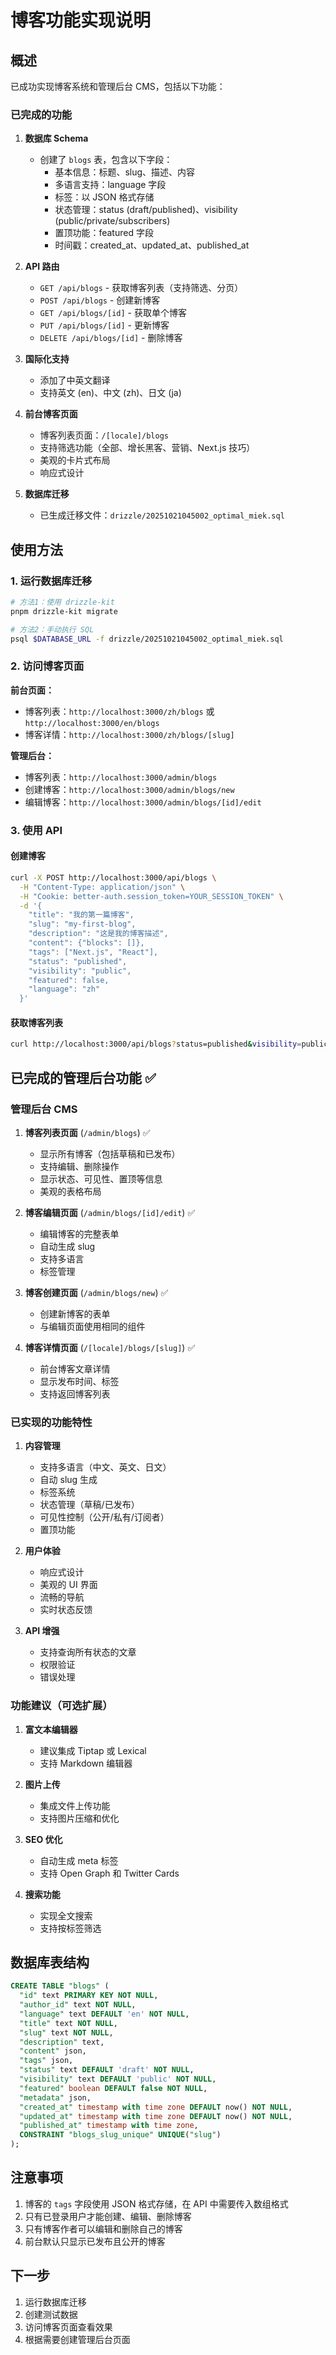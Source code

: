 # 博客功能实现说明

## 概述

已成功实现博客系统和管理后台 CMS，包括以下功能：

### 已完成的功能

1. **数据库 Schema**
   - 创建了 `blogs` 表，包含以下字段：
     - 基本信息：标题、slug、描述、内容
     - 多语言支持：language 字段
     - 标签：以 JSON 格式存储
     - 状态管理：status (draft/published)、visibility (public/private/subscribers)
     - 置顶功能：featured 字段
     - 时间戳：created_at、updated_at、published_at

2. **API 路由**
   - `GET /api/blogs` - 获取博客列表（支持筛选、分页）
   - `POST /api/blogs` - 创建新博客
   - `GET /api/blogs/[id]` - 获取单个博客
   - `PUT /api/blogs/[id]` - 更新博客
   - `DELETE /api/blogs/[id]` - 删除博客

3. **国际化支持**
   - 添加了中英文翻译
   - 支持英文 (en)、中文 (zh)、日文 (ja)

4. **前台博客页面**
   - 博客列表页面：`/[locale]/blogs`
   - 支持筛选功能（全部、增长黑客、营销、Next.js 技巧）
   - 美观的卡片式布局
   - 响应式设计

5. **数据库迁移**
   - 已生成迁移文件：`drizzle/20251021045002_optimal_miek.sql`

## 使用方法

### 1. 运行数据库迁移

```bash
# 方法1：使用 drizzle-kit
pnpm drizzle-kit migrate

# 方法2：手动执行 SQL
psql $DATABASE_URL -f drizzle/20251021045002_optimal_miek.sql
```

### 2. 访问博客页面

**前台页面：**
- 博客列表：`http://localhost:3000/zh/blogs` 或 `http://localhost:3000/en/blogs`
- 博客详情：`http://localhost:3000/zh/blogs/[slug]`

**管理后台：**
- 博客列表：`http://localhost:3000/admin/blogs`
- 创建博客：`http://localhost:3000/admin/blogs/new`
- 编辑博客：`http://localhost:3000/admin/blogs/[id]/edit`

### 3. 使用 API

#### 创建博客

```bash
curl -X POST http://localhost:3000/api/blogs \
  -H "Content-Type: application/json" \
  -H "Cookie: better-auth.session_token=YOUR_SESSION_TOKEN" \
  -d '{
    "title": "我的第一篇博客",
    "slug": "my-first-blog",
    "description": "这是我的博客描述",
    "content": {"blocks": []},
    "tags": ["Next.js", "React"],
    "status": "published",
    "visibility": "public",
    "featured": false,
    "language": "zh"
  }'
```

#### 获取博客列表

```bash
curl http://localhost:3000/api/blogs?status=published&visibility=public
```

## 已完成的管理后台功能 ✅

### 管理后台 CMS

1. **博客列表页面** (`/admin/blogs`) ✅
   - 显示所有博客（包括草稿和已发布）
   - 支持编辑、删除操作
   - 显示状态、可见性、置顶等信息
   - 美观的表格布局

2. **博客编辑页面** (`/admin/blogs/[id]/edit`) ✅
   - 编辑博客的完整表单
   - 自动生成 slug
   - 支持多语言
   - 标签管理

3. **博客创建页面** (`/admin/blogs/new`) ✅
   - 创建新博客的表单
   - 与编辑页面使用相同的组件

4. **博客详情页面** (`/[locale]/blogs/[slug]`) ✅
   - 前台博客文章详情
   - 显示发布时间、标签
   - 支持返回博客列表

### 已实现的功能特性

1. **内容管理**
   - 支持多语言（中文、英文、日文）
   - 自动 slug 生成
   - 标签系统
   - 状态管理（草稿/已发布）
   - 可见性控制（公开/私有/订阅者）
   - 置顶功能

2. **用户体验**
   - 响应式设计
   - 美观的 UI 界面
   - 流畅的导航
   - 实时状态反馈

3. **API 增强**
   - 支持查询所有状态的文章
   - 权限验证
   - 错误处理

### 功能建议（可选扩展）

1. **富文本编辑器**
   - 建议集成 Tiptap 或 Lexical
   - 支持 Markdown 编辑器

2. **图片上传**
   - 集成文件上传功能
   - 支持图片压缩和优化

3. **SEO 优化**
   - 自动生成 meta 标签
   - 支持 Open Graph 和 Twitter Cards

4. **搜索功能**
   - 实现全文搜索
   - 支持按标签筛选

## 数据库表结构

```sql
CREATE TABLE "blogs" (
  "id" text PRIMARY KEY NOT NULL,
  "author_id" text NOT NULL,
  "language" text DEFAULT 'en' NOT NULL,
  "title" text NOT NULL,
  "slug" text NOT NULL,
  "description" text,
  "content" json,
  "tags" json,
  "status" text DEFAULT 'draft' NOT NULL,
  "visibility" text DEFAULT 'public' NOT NULL,
  "featured" boolean DEFAULT false NOT NULL,
  "metadata" json,
  "created_at" timestamp with time zone DEFAULT now() NOT NULL,
  "updated_at" timestamp with time zone DEFAULT now() NOT NULL,
  "published_at" timestamp with time zone,
  CONSTRAINT "blogs_slug_unique" UNIQUE("slug")
);
```

## 注意事项

1. 博客的 `tags` 字段使用 JSON 格式存储，在 API 中需要传入数组格式
2. 只有已登录用户才能创建、编辑、删除博客
3. 只有博客作者可以编辑和删除自己的博客
4. 前台默认只显示已发布且公开的博客

## 下一步

1. 运行数据库迁移
2. 创建测试数据
3. 访问博客页面查看效果
4. 根据需要创建管理后台页面

